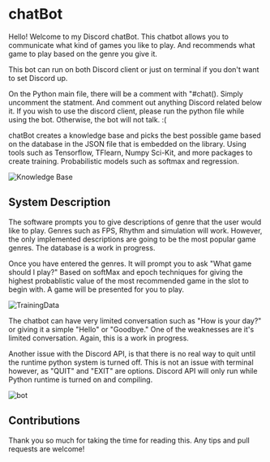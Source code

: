 # chatBot

Hello! Welcome to my Discord chatBot. This chatbot allows you to communicate what kind of games you like to play. And recommends what game to play based on the genre you give it. 

This bot can run on both Discord client or just on terminal if you don't want to set Discord up. 

On the Python main file, there will be a comment with "#chat(). Simply uncomment the statment. And comment out anything Discord related below it. If you wish to use the discord client, please run the python file while using the bot. Otherwise, the bot will not talk. :(

chatBot creates a knowledge base and picks the best possible game based on the database in the JSON file that is embedded on the library. Using tools such as Tensorflow, TFlearn, Numpy Sci-Kit, and more packages to create training. Probabilistic models such as softmax and regression. 

![Knowledge Base](https://user-images.githubusercontent.com/43270477/112089665-57ffef00-8b4f-11eb-99cc-757bfbf17952.png)

## System Description

The software prompts you to give descriptions of genre that the user would like to play. Genres such as FPS, Rhythm and simulation will work. However, the only implemented descriptions are going to be the most popular game genres. The database is a work in progress.

Once you have entered the genres. It will prompt you to ask "What game should I play?" Based on softMax and epoch techniques for giving the highest probablistic value of the most recommended game in the slot to begin with. A game will be presented for you to play. 

![TrainingData](https://user-images.githubusercontent.com/43270477/112183808-d72b0c80-8bbb-11eb-8003-f165dab81d3f.png)

The chatbot can have very limited conversation such as "How is your day?" or giving it a simple "Hello" or "Goodbye." One of the weaknesses are it's limited conversation. Again, this is a work in progress. 

Another issue with the Discord API, is that there is no real way to quit until the runtime python system is turned off. This is not an issue with terminal however, as "QUIT" and "EXIT" are options. Discord API will only run while Python runtime is turned on and compiling. 

![bot](https://user-images.githubusercontent.com/43270477/112089686-63ebb100-8b4f-11eb-8d16-7ed25db40b60.png)

## Contributions 

Thank you so much for taking the time for reading this. Any tips and pull requests are welcome! 
